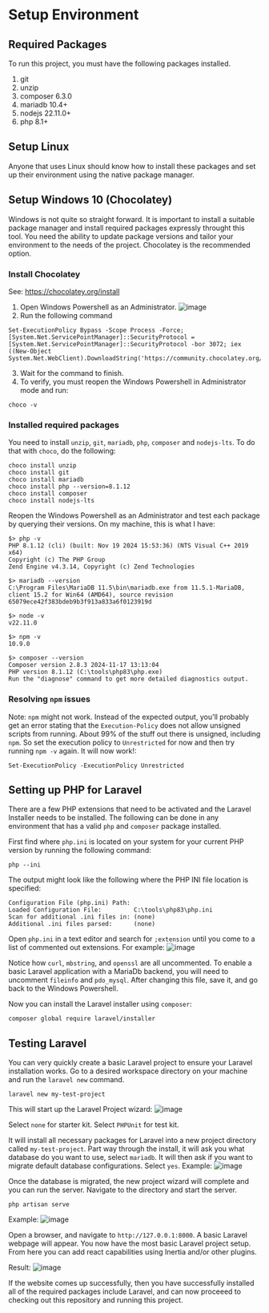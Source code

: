 # Setup Environment

## Required Packages
To run this project, you must have the following packages installed.

1. git 
2. unzip
3. composer 6.3.0
4. mariadb 10.4+
5. nodejs 22.11.0+
6. php 8.1+

## Setup Linux
Anyone that uses Linux should know how to install these packages and set up their environment using the native package manager. 

## Setup Windows 10 (Chocolatey)
Windows is not quite so straight forward. It is important to install a suitable package manager and install required packages expressly throught this tool. You need the ability to update package versions and tailor your environment to the needs of the project. Chocolatey is the recommended option.

### Install Chocolatey
See: https://chocolatey.org/install

1. Open Windows Powershell as an Administrator.
![image](https://github.com/user-attachments/assets/e875534b-d44f-41a4-a266-62efa9308708)
2. Run the following command
```
Set-ExecutionPolicy Bypass -Scope Process -Force; [System.Net.ServicePointManager]::SecurityProtocol = [System.Net.ServicePointManager]::SecurityProtocol -bor 3072; iex ((New-Object System.Net.WebClient).DownloadString('https://community.chocolatey.org/install.ps1'))
```
3. Wait for the command to finish.
4. To verify, you must reopen the Windows Powershell in Administrator mode and run:
```
choco -v
```

### Installed required packages
You need to install `unzip`, `git`, `mariadb`, `php`, `composer` and `nodejs-lts`. To do that with `choco`, do the following:
```
choco install unzip
choco install git 
choco install mariadb
choco install php --version=8.1.12
choco install composer
choco install nodejs-lts
```
Reopen the Windows Powershell as an Administrator and test each package by querying their versions. On my machine, this is what I have:
```
$> php -v
PHP 8.1.12 (cli) (built: Nov 19 2024 15:53:36) (NTS Visual C++ 2019 x64)
Copyright (c) The PHP Group
Zend Engine v4.3.14, Copyright (c) Zend Technologies

$> mariadb --version
C:\Program Files\MariaDB 11.5\bin\mariadb.exe from 11.5.1-MariaDB, client 15.2 for Win64 (AMD64), source revision 65079ece42f383bdeb9b3f913a833a6f0123919d

$> node -v
v22.11.0

$> npm -v
10.9.0

$> composer --version
Composer version 2.8.3 2024-11-17 13:13:04
PHP version 8.1.12 (C:\tools\php83\php.exe)
Run the "diagnose" command to get more detailed diagnostics output.
```

### Resolving `npm` issues
Note: `npm` might not work. Instead of the expected output, you'll probably get an error stating that the `Execution-Policy` does not allow unsigned scripts from running. About 99% of the stuff out there is unsigned, including `npm`. So set the execution policy to `Unrestricted` for now and then try running `npm -v` again. It will now work!:
```
Set-ExecutionPolicy -ExecutionPolicy Unrestricted
```

## Setting up PHP for Laravel
There are a few PHP extensions that need to be activated and the Laravel Installer needs to be installed. The following can be done in any environment that has a valid `php` and `composer` package installed.

First find where `php.ini` is located on your system for your current PHP version by running the following command:
```
php --ini
```
The output might look like the following where the PHP INI file location is specified:
```
Configuration File (php.ini) Path:
Loaded Configuration File:         C:\tools\php83\php.ini
Scan for additional .ini files in: (none)
Additional .ini files parsed:      (none)
```
Open `php.ini` in a text editor and search for `;extension` until you come to a list of commented out extensions. For example:
![image](https://github.com/user-attachments/assets/0bea58f3-2bbc-4846-9346-36900be0a017)

Notice how `curl`, `mbstring`, and `openssl` are all uncommented. To enable a basic Laravel application with a MariaDb backend, you will need to uncomment `fileinfo` and `pdo_mysql`. After changing this file, save it, and go back to the Windows Powershell.

Now you can install the Laravel installer using `composer`:
```
composer global require laravel/installer
```

## Testing Laravel
You can very quickly create a basic Laravel project to ensure your Laravel installation works. Go to a desired workspace directory on your machine and run the `laravel new` command.
```
laravel new my-test-project
```
This will start up the Laravel Project wizard:
![image](https://github.com/user-attachments/assets/fa6c511a-9808-40f4-8928-08c7bec64f9e)

Select `none` for starter kit.
Select `PHPUnit` for test kit.

It will install all necessary packages for Laravel into a new project directory called `my-test-project`. Part way through the install, it will ask you what database do you want to use, select `mariadb`. It will then ask if you want to migrate default database configurations. Select `yes`.
Example:
![image](https://github.com/user-attachments/assets/f3c61059-0c8c-442b-a079-76e147ad09ee)

Once the database is migrated, the new project wizard will complete and you can run the server. Navigate to the directory and start the server.
```
php artisan serve
```
Example:
![image](https://github.com/user-attachments/assets/0562c0aa-0472-4749-99bb-da781aea0ca8)

Open a browser, and navigate to `http://127.0.0.1:8000`. A basic Laravel webpage will appear. You now have the most basic Laravel project setup. From here you can add react capabilities using Inertia and/or other plugins.

Result:
![image](https://github.com/user-attachments/assets/38609100-72d9-498f-9084-4b204bc5b9f2)

If the website comes up successfully, then you have successfully installed all of the required packages include Laravel, and can now proceeed to checking out this repository and running this project.
